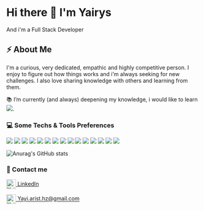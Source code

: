 
# Hi there 👋  I'm Yairys 
And i'm a Full Stack Developer 

## ⚡ About Me
I'm a curious, very dedicated, empathic and highly competitive person. I enjoy to figure out how things works and i'm always seeking for new challenges. I also love sharing knowledge with others and learning from them. 

:books: I’m currently (and always) deepening my knowledge, i would like to learn <img src="http://img.shields.io/badge/-Java-F89820?style=flat&logo=java&logoColor=white">.


### :computer: Some Techs & Tools Preferences

<img src = "https://img.shields.io/badge/-HTML5-E34F26?style=flat&logo=html5&logoColor=white"> <img src = "https://img.shields.io/badge/-CSS3-1572B6?style=flat&logo=css3&logoColor=white">
<img src="https://img.shields.io/badge/-Bootstrap-563D7C?style=flat&logo=bootstrap&logoColor=white">
<img src="https://img.shields.io/badge/-JavaScript-eed718?style=flat&logo=javascript&logoColor=ffffff">
<img src="https://img.shields.io/badge/-Sass-cc6699?style=flat&logo=sass&logoColor=ffffff">
<img src="https://img.shields.io/badge/-React-000000?style=flat&logo=react&logoColor=00c8ff">
<img src="https://img.shields.io/badge/-MongoDB-4DB33D?style=flat&logo=mongodb&logoColor=FFFFFF">
<img src="https://img.shields.io/badge/-MySQL-F29111?style=flat&logo=mysql&logoColor=FFFFFF">
<img src="https://img.shields.io/badge/-Express.js-787878?style=flat">
<img src="https://img.shields.io/badge/-Node.js-3C873A?style=flat&logo=Node.js&logoColor=white">
<img src="http://img.shields.io/badge/-Git-F1502F?style=flat&logo=git&logoColor=FFFFFF">
<img src="http://img.shields.io/badge/-Github-000000?style=flat&logo=github&logoColor=FFFFFF">
<img src="http://img.shields.io/badge/-VS%20Code-007ACC?style=flat&logo=visual%20studio%20code&logoColor=white">
<img src="http://img.shields.io/badge/-Heroku-430098?style=flat&logo=heroku&logoColor=white">
<img src="http://img.shields.io/badge/-Vercel-black?style=flat&logo=vercel&logoColor=white">


![Anurag's GitHub stats](https://github-readme-stats.vercel.app/api?username=YayiArist&show_icons=true&theme=dracula)



### :rocket: Contact me 
<a href="https:/www.linkedin.com/in/yairys-aristigueta/" target="__blank"><img align="center" src="https://img.icons8.com/color/96/000000/linkedin.png" alt="Yairys" height="25" width="25" />  LinkedIn</a>

<a href="mailto:yayi.arist.hz@gmail.com " target="__blank"><img align="center" src="https://img.icons8.com/color/96/000000/gmail--v1.png" alt="Yairys" height="25" width="25" />  Yayi.arist.hz@gmail.com</a>





<!--
**Yairys/Yairys** is a ✨ _special_ ✨ repository because its `README.md` (this file) appears on your GitHub profile.

Here are some ideas to get you started:

- 🔭 I’m currently working on ...
- 🌱 I’m currently learning ...
- 👯 I’m looking to collaborate on ...
- 🤔 I’m looking for help with ...
- 💬 Ask me about ...
- 📫 How to reach me: ...
- 😄 Pronouns: ...
- ⚡ Fun fact: ...
-->
